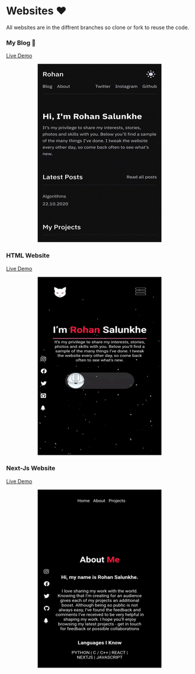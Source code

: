 
# Websites ❤

All websites are in the diffrent branches so clone or fork to reuse the code.


### My Blog 🤞
[Live Demo](https://rohan.ml)

<p align="center">
  <img src="portfolio.gif"/>
</p>

### HTML Website
[Live Demo](https://rohan.vercel.app)

<p align="center">
  <img src="html.gif"/>
</p>

### Next-Js Website
[Live Demo](https://amrohan.vercel.app)

<p align="center">
  <img src="nextjs.gif"/>
</p>
